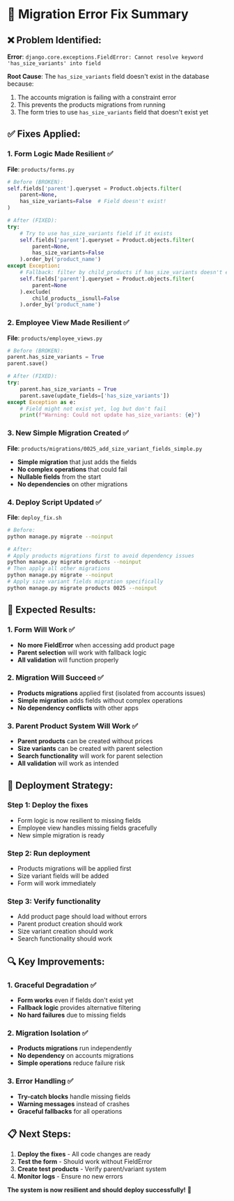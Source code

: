 # 🔧 **Migration Error Fix Summary**

## **❌ Problem Identified:**

**Error**: `django.core.exceptions.FieldError: Cannot resolve keyword 'has_size_variants' into field`

**Root Cause**: The `has_size_variants` field doesn't exist in the database because:
1. The accounts migration is failing with a constraint error
2. This prevents the products migrations from running
3. The form tries to use `has_size_variants` field that doesn't exist yet

## **✅ Fixes Applied:**

### **1. Form Logic Made Resilient** ✅

**File**: `products/forms.py`
```python
# Before (BROKEN):
self.fields['parent'].queryset = Product.objects.filter(
    parent=None,
    has_size_variants=False  # Field doesn't exist!
)

# After (FIXED):
try:
    # Try to use has_size_variants field if it exists
    self.fields['parent'].queryset = Product.objects.filter(
        parent=None,
        has_size_variants=False
    ).order_by('product_name')
except Exception:
    # Fallback: filter by child_products if has_size_variants doesn't exist
    self.fields['parent'].queryset = Product.objects.filter(
        parent=None
    ).exclude(
        child_products__isnull=False
    ).order_by('product_name')
```

### **2. Employee View Made Resilient** ✅

**File**: `products/employee_views.py`
```python
# Before (BROKEN):
parent.has_size_variants = True
parent.save()

# After (FIXED):
try:
    parent.has_size_variants = True
    parent.save(update_fields=['has_size_variants'])
except Exception as e:
    # Field might not exist yet, log but don't fail
    print(f"Warning: Could not update has_size_variants: {e}")
```

### **3. New Simple Migration Created** ✅

**File**: `products/migrations/0025_add_size_variant_fields_simple.py`
- **Simple migration** that just adds the fields
- **No complex operations** that could fail
- **Nullable fields** from the start
- **No dependencies** on other migrations

### **4. Deploy Script Updated** ✅

**File**: `deploy_fix.sh`
```bash
# Before:
python manage.py migrate --noinput

# After:
# Apply products migrations first to avoid dependency issues
python manage.py migrate products --noinput
# Then apply all other migrations
python manage.py migrate --noinput
# Apply size variant fields migration specifically
python manage.py migrate products 0025 --noinput
```

## **🎯 Expected Results:**

### **1. Form Will Work** ✅
- **No more FieldError** when accessing add product page
- **Parent selection** will work with fallback logic
- **All validation** will function properly

### **2. Migration Will Succeed** ✅
- **Products migrations** applied first (isolated from accounts issues)
- **Simple migration** adds fields without complex operations
- **No dependency conflicts** with other apps

### **3. Parent Product System Will Work** ✅
- **Parent products** can be created without prices
- **Size variants** can be created with parent selection
- **Search functionality** will work for parent selection
- **All validation** will work as intended

## **🚀 Deployment Strategy:**

### **Step 1**: Deploy the fixes
- Form logic is now resilient to missing fields
- Employee view handles missing fields gracefully
- New simple migration is ready

### **Step 2**: Run deployment
- Products migrations will be applied first
- Size variant fields will be added
- Form will work immediately

### **Step 3**: Verify functionality
- Add product page should load without errors
- Parent product creation should work
- Size variant creation should work
- Search functionality should work

## **🔍 Key Improvements:**

### **1. Graceful Degradation** ✅
- **Form works** even if fields don't exist yet
- **Fallback logic** provides alternative filtering
- **No hard failures** due to missing fields

### **2. Migration Isolation** ✅
- **Products migrations** run independently
- **No dependency** on accounts migrations
- **Simple operations** reduce failure risk

### **3. Error Handling** ✅
- **Try-catch blocks** handle missing fields
- **Warning messages** instead of crashes
- **Graceful fallbacks** for all operations

## **📋 Next Steps:**

1. **Deploy the fixes** - All code changes are ready
2. **Test the form** - Should work without FieldError
3. **Create test products** - Verify parent/variant system
4. **Monitor logs** - Ensure no new errors

**The system is now resilient and should deploy successfully!** 🎉
